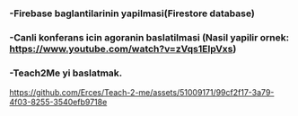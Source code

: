 ### -Firebase baglantilarinin yapilmasi(Firestore database)
### -Canli konferans icin agoranin baslatilmasi (Nasil yapilir ornek: https://www.youtube.com/watch?v=zVqs1EIpVxs)
### -Teach2Me yi baslatmak.

https://github.com/Erces/Teach-2-me/assets/51009171/99cf2f17-3a79-4f03-8255-3540efb9718e

